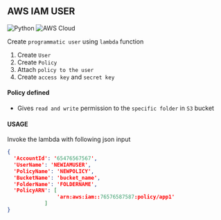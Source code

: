 ## AWS IAM USER
![Python](https://img.shields.io/badge/-Python-333333?style=flat&logo=python)
![AWS Cloud](https://img.shields.io/badge/-AWS%20Cloud-333333?style=flat&logo=amazon)

Create `programmatic user` using `lambda` function

1. Create `User`
2. Create `Policy`
3. Attach `policy to the user`
4. Create `access key` and `secret key`

#### Policy defined 
* Gives `read and write` permission to the `specific folder` in `S3` bucket

#### USAGE

Invoke the lambda with following json input

```json line
{
  'AccountId': '65476567567',
  'UserName': 'NEWIAMUSER',
  'PolicyName': 'NEWPOLICY',
  'BucketName': 'bucket_name',
  'FolderName': 'FOLDERNAME',
  'PolicyARN': [
                'arn:aws:iam::76576587587:policy/app1'
            ]
}
```
